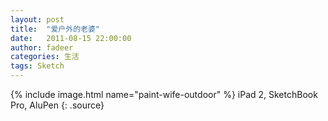 ```yaml
---
layout: post
title:  "爱户外的老婆"
date:   2011-08-15 22:00:00
author: fadeer
categories: 生活
tags: Sketch
---
```


{% include image.html name="paint-wife-outdoor" %}
iPad 2, SketchBook Pro, AluPen
{: .source}
